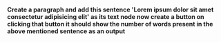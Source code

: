 #### Create a paragraph  and add this sentence 'Lorem ipsum dolor sit amet consectetur adipisicing elit' as its text node now create a button on clicking that button it should show the number of words present  in the above mentioned sentence  as an output